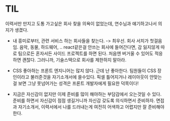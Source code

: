 # TIL

이력서만 만지고 도통 가고싶은 회사 찾을 의욕이 없었는데, 연수님과 얘기하고나서 의지가 생겼다.

- 내 흥미로부터, 관련 서비스 하는 회사들을 찾는다.
-> 최우선. 회사 서치가 첫걸음임.
음악, 동물, 하드웨어, ..
react같은걸 안쓰는 회사에 들어간다면, 감 잃지않게 따로 팀으로든 혼자서든 사이드 프로젝트를 하면 된다. 처음엔  버거울 수 있어도 적응하면 괜찮다. 그러니까, 기술스택으로 회사를 제한하지 말아라.

- CSS 좋아하는 프론트 엔지니어는 많지 않다. 근데 난 좋아한다.
팀원들이 CSS 장인이라고 불러준것을 자기소개서에 쓸수있다. 픽셀 틀어지거나 레이아웃이 안맞는걸 보면 그냥 못넘어가는 성격은 프론트 개발자에게 필요한 덕목이다!

- 지금은 자신감이 없지만 이제 준비를 많이 해야하는  부담감에서 오는것일 수 있다. 준비를 하면서 자신감이 점점 생길거니까 자신감 갖도록 의식하면서 준비하자.
면접과 자기소개서, 이력서에서 나를 드러내는게 여전히  어색하고 어렵지만 잘 준비해야한다.
<!--stackedit_data:
eyJoaXN0b3J5IjpbODg1OTcxODk4XX0=
-->